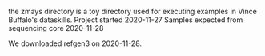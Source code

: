 the zmays directory is a toy directory used for executing examples in Vince Buffalo's dataskills.
Project started 2020-11-27
Samples expected from sequencing core 2020-11-28


We downloaded refgen3 on 2020-11-28.
